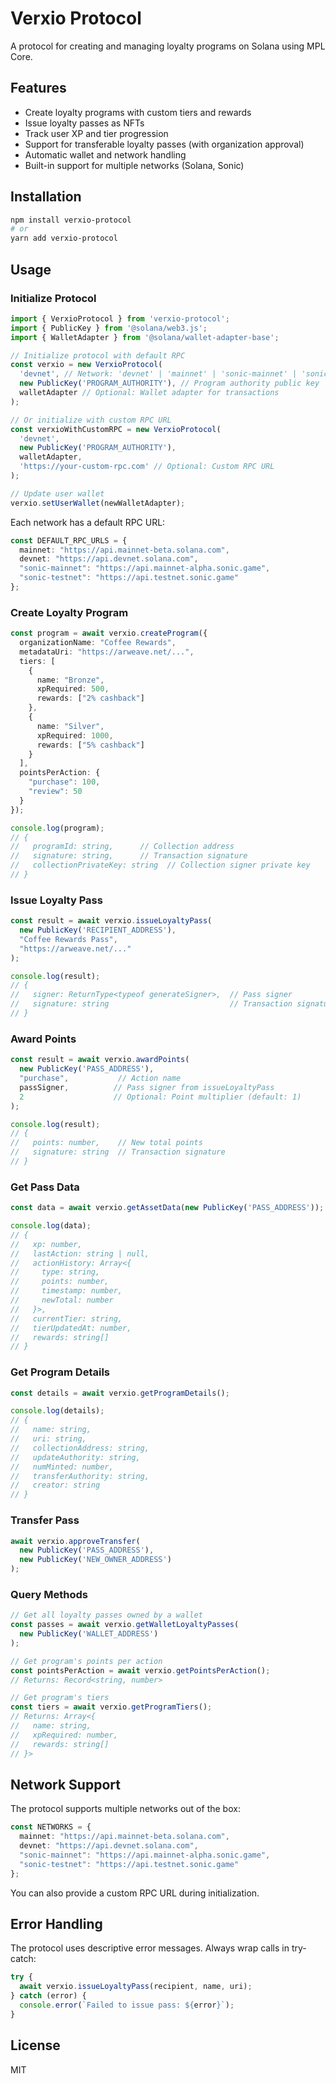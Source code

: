 # Verxio Protocol

A protocol for creating and managing loyalty programs on Solana using MPL Core.

## Features

- Create loyalty programs with custom tiers and rewards
- Issue loyalty passes as NFTs
- Track user XP and tier progression
- Support for transferable loyalty passes (with organization approval)
- Automatic wallet and network handling
- Built-in support for multiple networks (Solana, Sonic)

## Installation

```bash
npm install verxio-protocol
# or
yarn add verxio-protocol
```

## Usage

### Initialize Protocol

```typescript
import { VerxioProtocol } from 'verxio-protocol';
import { PublicKey } from '@solana/web3.js';
import { WalletAdapter } from '@solana/wallet-adapter-base';

// Initialize protocol with default RPC
const verxio = new VerxioProtocol(
  'devnet', // Network: 'devnet' | 'mainnet' | 'sonic-mainnet' | 'sonic-testnet'
  new PublicKey('PROGRAM_AUTHORITY'), // Program authority public key
  walletAdapter // Optional: Wallet adapter for transactions
);

// Or initialize with custom RPC URL
const verxioWithCustomRPC = new VerxioProtocol(
  'devnet',
  new PublicKey('PROGRAM_AUTHORITY'),
  walletAdapter,
  'https://your-custom-rpc.com' // Optional: Custom RPC URL
);

// Update user wallet
verxio.setUserWallet(newWalletAdapter);
```

Each network has a default RPC URL:
```typescript
const DEFAULT_RPC_URLS = {
  mainnet: "https://api.mainnet-beta.solana.com",
  devnet: "https://api.devnet.solana.com",
  "sonic-mainnet": "https://api.mainnet-alpha.sonic.game",
  "sonic-testnet": "https://api.testnet.sonic.game"
};
```

### Create Loyalty Program

```typescript
const program = await verxio.createProgram({
  organizationName: "Coffee Rewards",
  metadataUri: "https://arweave.net/...",
  tiers: [
    {
      name: "Bronze",
      xpRequired: 500,
      rewards: ["2% cashback"]
    },
    {
      name: "Silver",
      xpRequired: 1000,
      rewards: ["5% cashback"]
    }
  ],
  pointsPerAction: {
    "purchase": 100,
    "review": 50
  }
});

console.log(program);
// {
//   programId: string,      // Collection address
//   signature: string,      // Transaction signature
//   collectionPrivateKey: string  // Collection signer private key
// }
```

### Issue Loyalty Pass

```typescript
const result = await verxio.issueLoyaltyPass(
  new PublicKey('RECIPIENT_ADDRESS'),
  "Coffee Rewards Pass",
  "https://arweave.net/..."
);

console.log(result);
// {
//   signer: ReturnType<typeof generateSigner>,  // Pass signer
//   signature: string                           // Transaction signature
// }
```

### Award Points

```typescript
const result = await verxio.awardPoints(
  new PublicKey('PASS_ADDRESS'),
  "purchase",           // Action name
  passSigner,          // Pass signer from issueLoyaltyPass
  2                    // Optional: Point multiplier (default: 1)
);

console.log(result);
// {
//   points: number,    // New total points
//   signature: string  // Transaction signature
// }
```

### Get Pass Data

```typescript
const data = await verxio.getAssetData(new PublicKey('PASS_ADDRESS'));

console.log(data);
// {
//   xp: number,
//   lastAction: string | null,
//   actionHistory: Array<{
//     type: string,
//     points: number,
//     timestamp: number,
//     newTotal: number
//   }>,
//   currentTier: string,
//   tierUpdatedAt: number,
//   rewards: string[]
// }
```

### Get Program Details

```typescript
const details = await verxio.getProgramDetails();

console.log(details);
// {
//   name: string,
//   uri: string,
//   collectionAddress: string,
//   updateAuthority: string,
//   numMinted: number,
//   transferAuthority: string,
//   creator: string
// }
```

### Transfer Pass

```typescript
await verxio.approveTransfer(
  new PublicKey('PASS_ADDRESS'),
  new PublicKey('NEW_OWNER_ADDRESS')
);
```

### Query Methods

```typescript
// Get all loyalty passes owned by a wallet
const passes = await verxio.getWalletLoyaltyPasses(
  new PublicKey('WALLET_ADDRESS')
);

// Get program's points per action
const pointsPerAction = await verxio.getPointsPerAction();
// Returns: Record<string, number>

// Get program's tiers
const tiers = await verxio.getProgramTiers();
// Returns: Array<{
//   name: string,
//   xpRequired: number,
//   rewards: string[]
// }>
```

## Network Support

The protocol supports multiple networks out of the box:

```typescript
const NETWORKS = {
  mainnet: "https://api.mainnet-beta.solana.com",
  devnet: "https://api.devnet.solana.com",
  "sonic-mainnet": "https://api.mainnet-alpha.sonic.game",
  "sonic-testnet": "https://api.testnet.sonic.game"
};
```

You can also provide a custom RPC URL during initialization.

## Error Handling

The protocol uses descriptive error messages. Always wrap calls in try-catch:

```typescript
try {
  await verxio.issueLoyaltyPass(recipient, name, uri);
} catch (error) {
  console.error(`Failed to issue pass: ${error}`);
}
```

## License

MIT

